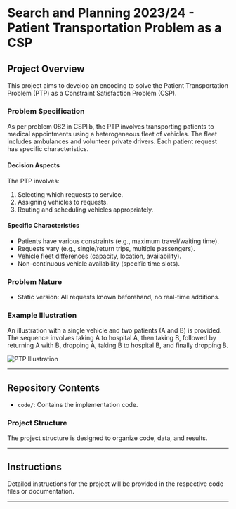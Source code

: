 # Search and Planning 2023/24 - Patient Transportation Problem as a CSP

## Project Overview
This project aims to develop an encoding to solve the Patient Transportation Problem (PTP) as a Constraint Satisfaction Problem (CSP).

### Problem Specification
As per problem 082 in CSPlib, the PTP involves transporting patients to medical appointments using a heterogeneous fleet of vehicles. The fleet includes ambulances and volunteer private drivers. Each patient request has specific characteristics.

#### Decision Aspects
The PTP involves:
1. Selecting which requests to service.
2. Assigning vehicles to requests.
3. Routing and scheduling vehicles appropriately.

#### Specific Characteristics
- Patients have various constraints (e.g., maximum travel/waiting time).
- Requests vary (e.g., single/return trips, multiple passengers).
- Vehicle fleet differences (capacity, location, availability).
- Non-continuous vehicle availability (specific time slots).

### Problem Nature
- Static version: All requests known beforehand, no real-time additions.

### Example Illustration
An illustration with a single vehicle and two patients (A and B) is provided. The sequence involves taking A to hospital A, then taking B, followed by returning A with B, dropping A, taking B to hospital B, and finally dropping B.

![PTP Illustration](C:\Users\pauld\Downloads\Capture.png)

---

## Repository Contents
- `code/`: Contains the implementation code.

### Project Structure
The project structure is designed to organize code, data, and results.

---

## Instructions
Detailed instructions for the project will be provided in the respective code files or documentation. 

---
